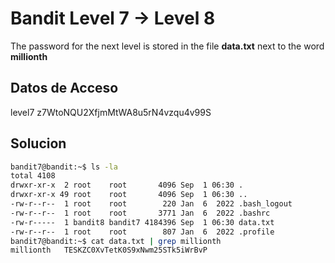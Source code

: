 # Bandit Level 7 → Level 8
The password for the next level is stored in the file **data.txt** next to the word **millionth**

## Datos de Acceso
level7
z7WtoNQU2XfjmMtWA8u5rN4vzqu4v99S

## Solucion
```bash
bandit7@bandit:~$ ls -la
total 4108
drwxr-xr-x  2 root    root       4096 Sep  1 06:30 .
drwxr-xr-x 49 root    root       4096 Sep  1 06:30 ..
-rw-r--r--  1 root    root        220 Jan  6  2022 .bash_logout
-rw-r--r--  1 root    root       3771 Jan  6  2022 .bashrc
-rw-r-----  1 bandit8 bandit7 4184396 Sep  1 06:30 data.txt
-rw-r--r--  1 root    root        807 Jan  6  2022 .profile
bandit7@bandit:~$ cat data.txt | grep millionth
millionth	TESKZC0XvTetK0S9xNwm25STk5iWrBvP
```
